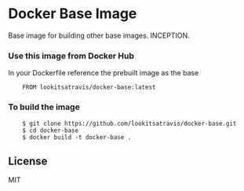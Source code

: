 # Docker Base Image

Base image for building other base images. INCEPTION.

### Use this image from Docker Hub

In your Dockerfile reference the prebuilt image as the base

		FROM lookitsatravis/docker-base:latest

### To build the image

		$ git clone https://github.com/lookitsatravis/docker-base.git
		$ cd docker-base
		$ docker build -t docker-base .

## License

MIT
